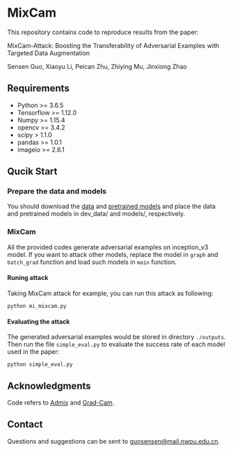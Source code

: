 # MixCam

This repository contains code to reproduce results from the paper:

MixCam-Attack: Boosting the Transferability of Adversarial Examples with Targeted Data Augmentation

Sensen Guo, Xiaoyu Li, Peican Zhu, Zhiying Mu, Jinxiong Zhao

## Requirements
+ Python >= 3.6.5
+ Tensorflow >= 1.12.0
+ Numpy >= 1.15.4
+ opencv >= 3.4.2
+ scipy > 1.1.0
+ pandas >= 1.0.1
+ imageio >= 2.6.1

## Qucik Start

### Prepare the data and models

You should download the [data](https://drive.google.com/drive/folders/1CfobY6i8BfqfWPHL31FKFDipNjqWwAhS) and [pretrained models](https://drive.google.com/drive/folders/10cFNVEhLpCatwECA6SPB-2g0q5zZyfaw) and place the data and pretrained models in dev_data/ and models/, respectively.

### MixCam

All the provided codes generate adversarial examples on inception_v3 model. If you want to attack other models, replace the model in `graph` and `batch_grad` function and load such models in `main` function.

#### Runing attack

Taking MixCam attack for example, you can run this attack as following:

```
python mi_mixcam.py 
```

#### Evaluating the attack

The generated adversarial examples would be stored in directory `./outputs`. Then run the file `simple_eval.py` to evaluate the success rate of each model used in the paper:

```
python simple_eval.py
```

## Acknowledgments

Code refers to [Admix](https://github.com/JHL-HUST/Admix) and [Grad-Cam](https://github.com/JHL-HUST/VT).

## Contact

Questions and suggestions can be sent to guosensen@mail.nwpu.edu.cn.

